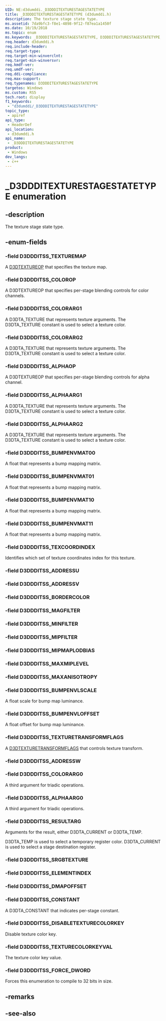 ```yaml
---
UID: NE:d3dumddi._D3DDDITEXTURESTAGESTATETYPE
title: _D3DDDITEXTURESTAGESTATETYPE (d3dumddi.h)
description: The texture stage state type.
ms.assetid: 7da9bfc3-f8e1-4898-9f12-f87ea1a1450f
ms.date: 10/19/2018
ms.topic: enum
ms.keywords: _D3DDDITEXTURESTAGESTATETYPE, D3DDDITEXTURESTAGESTATETYPE,
req.header: d3dumddi.h
req.include-header: 
req.target-type: 
req.target-min-winverclnt: 
req.target-min-winversvr: 
req.kmdf-ver: 
req.umdf-ver: 
req.ddi-compliance: 
req.max-support: 
req.typenames: D3DDDITEXTURESTAGESTATETYPE
targetos: Windows
ms.custom: RS5
tech.root: display
f1_keywords:
 - "d3dumddi/_D3DDDITEXTURESTAGESTATETYPE"
topic_type:
 - apiref
api_type:
 - HeaderDef
api_location:
 - d3dumddi.h
api_name:
 - _D3DDDITEXTURESTAGESTATETYPE
product:
 - Windows
dev_langs:
 - c++
---
```


# _D3DDDITEXTURESTAGESTATETYPE enumeration

## -description

The texture stage state type.

## -enum-fields

### -field D3DDDITSS_TEXTUREMAP

A [D3DTEXTUREOP](../d3d9types/ne-d3d9types-_d3dtextureop.md) that specifies the texture map.

### -field D3DDDITSS_COLOROP

A D3DTEXTUREOP that specifies per-stage blending controls for color channels.

### -field D3DDDITSS_COLORARG1

A D3DTA_TEXTURE that represents texture arguments. The D3DTA_TEXTURE constant is used to select a texture color.

### -field D3DDDITSS_COLORARG2

A D3DTA_TEXTURE that represents texture arguments. The D3DTA_TEXTURE constant is used to select a texture color.

### -field D3DDDITSS_ALPHAOP

A D3DTEXTUREOP that specifies per-stage blending controls for alpha channel.

### -field D3DDDITSS_ALPHAARG1

A D3DTA_TEXTURE that represents texture arguments. The D3DTA_TEXTURE constant is used to select a texture color.

### -field D3DDDITSS_ALPHAARG2

A D3DTA_TEXTURE that represents texture arguments. The D3DTA_TEXTURE constant is used to select a texture color.

### -field D3DDDITSS_BUMPENVMAT00

A float that represents a bump mapping matrix.

### -field D3DDDITSS_BUMPENVMAT01

A float that represents a bump mapping matrix.

### -field D3DDDITSS_BUMPENVMAT10

A float that represents a bump mapping matrix.

### -field D3DDDITSS_BUMPENVMAT11

A float that represents a bump mapping matrix.

### -field D3DDDITSS_TEXCOORDINDEX

Identifies which set of texture coordinates index for this texture.

### -field D3DDDITSS_ADDRESSU

### -field D3DDDITSS_ADDRESSV

### -field D3DDDITSS_BORDERCOLOR

### -field D3DDDITSS_MAGFILTER

### -field D3DDDITSS_MINFILTER

### -field D3DDDITSS_MIPFILTER

### -field D3DDDITSS_MIPMAPLODBIAS

### -field D3DDDITSS_MAXMIPLEVEL

### -field D3DDDITSS_MAXANISOTROPY

### -field D3DDDITSS_BUMPENVLSCALE

A float scale for bump map luminance.

### -field D3DDDITSS_BUMPENVLOFFSET

A float offset for bump map luminance.

### -field D3DDDITSS_TEXTURETRANSFORMFLAGS

A [D3DTEXTURETRANSFORMFLAGS](../d3d9types/ne-d3d9types-_d3dtexturetransformflags.md) that controls texture transform.

### -field D3DDDITSS_ADDRESSW

### -field D3DDDITSS_COLORARG0

A third argument for triadic operations.

### -field D3DDDITSS_ALPHAARG0

A third argument for triadic operations.

### -field D3DDDITSS_RESULTARG

Arguments for the result, either D3DTA_CURRENT or D3DTA_TEMP.

D3DTA_TEMP is used to select a temporary register color.
D3DTA_CURRENT is used to select a stage destination register.

### -field D3DDDITSS_SRGBTEXTURE

### -field D3DDDITSS_ELEMENTINDEX

### -field D3DDDITSS_DMAPOFFSET

### -field D3DDDITSS_CONSTANT

A D3DTA_CONSTANT that indicates per-stage constant.

### -field D3DDDITSS_DISABLETEXTURECOLORKEY

Disable texture color key.

### -field D3DDDITSS_TEXTURECOLORKEYVAL

The texture color key value.

### -field D3DDDITSS_FORCE_DWORD

Forces this enumeration to compile to 32 bits in size.

## -remarks

## -see-also

